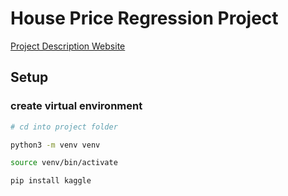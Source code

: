 # House Price Regression Project
[Project Description Website](https://www.kaggle.com/competitions/ifsul-clube-de-ia-house-prices-regression/overview)

## Setup

### create virtual environment

```zsh
# cd into project folder

python3 -m venv venv

source venv/bin/activate

pip install kaggle

```

